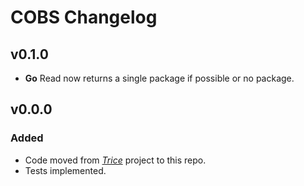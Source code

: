 # COBS Changelog

## v0.1.0

* **Go** Read now returns a single package if possible or no package.

## v0.0.0

### Added 

- Code moved from [*Trice*](https://github.com/rokath/trice) project to this repo.
- Tests implemented. 
